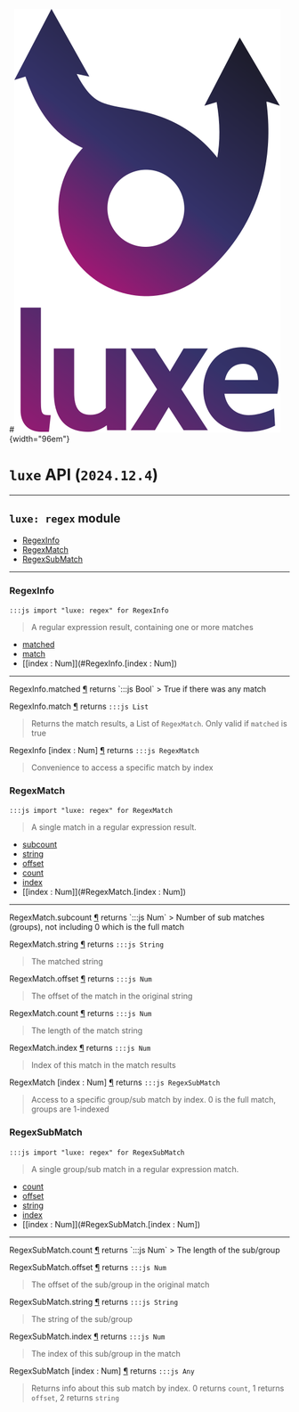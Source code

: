 #![](../../../images/luxe-dark.svg){width="96em"}

# `luxe` API (`2024.12.4`)  


---

## `luxe: regex` module

- [RegexInfo](#regexinfo)   
- [RegexMatch](#regexmatch)   
- [RegexSubMatch](#regexsubmatch)   

---

### RegexInfo
`:::js import "luxe: regex" for RegexInfo`
> A regular expression result, containing one or more matches

- [matched](#RegexInfo.matched)
- [match](#RegexInfo.match)
- [[index : Num]](#RegexInfo.[index : Num])

<hr/>
<endpoint module="luxe: regex" class="RegexInfo" signature="matched"></endpoint>
<signature id="RegexInfo.matched">RegexInfo.matched
<a class="headerlink" href="#RegexInfo.matched" title="Permanent link">¶</a></signature>
<span class='api_ret'>returns</span> `:::js Bool`
> True if there was any match   

<endpoint module="luxe: regex" class="RegexInfo" signature="match"></endpoint>
<signature id="RegexInfo.match">RegexInfo.match
<a class="headerlink" href="#RegexInfo.match" title="Permanent link">¶</a></signature>
<span class='api_ret'>returns</span> `:::js List`
> Returns the match results, a List of `RegexMatch`. Only valid if `matched` is true   

<endpoint module="luxe: regex" class="RegexInfo" signature="[index : Num]"></endpoint>
<signature id="RegexInfo.[index : Num]">RegexInfo [index : Num]
<a class="headerlink" href="#RegexInfo.[index : Num]" title="Permanent link">¶</a></signature>
<span class='api_ret'>returns</span> `:::js RegexMatch`
> Convenience to access a specific match by index   

### RegexMatch
`:::js import "luxe: regex" for RegexMatch`
> A single match in a regular expression result.

- [subcount](#RegexMatch.subcount)
- [string](#RegexMatch.string)
- [offset](#RegexMatch.offset)
- [count](#RegexMatch.count)
- [index](#RegexMatch.index)
- [[index : Num]](#RegexMatch.[index : Num])

<hr/>
<endpoint module="luxe: regex" class="RegexMatch" signature="subcount"></endpoint>
<signature id="RegexMatch.subcount">RegexMatch.subcount
<a class="headerlink" href="#RegexMatch.subcount" title="Permanent link">¶</a></signature>
<span class='api_ret'>returns</span> `:::js Num`
> Number of sub matches (groups), not including 0 which is the full match   

<endpoint module="luxe: regex" class="RegexMatch" signature="string"></endpoint>
<signature id="RegexMatch.string">RegexMatch.string
<a class="headerlink" href="#RegexMatch.string" title="Permanent link">¶</a></signature>
<span class='api_ret'>returns</span> `:::js String`
> The matched string   

<endpoint module="luxe: regex" class="RegexMatch" signature="offset"></endpoint>
<signature id="RegexMatch.offset">RegexMatch.offset
<a class="headerlink" href="#RegexMatch.offset" title="Permanent link">¶</a></signature>
<span class='api_ret'>returns</span> `:::js Num`
> The offset of the match in the original string   

<endpoint module="luxe: regex" class="RegexMatch" signature="count"></endpoint>
<signature id="RegexMatch.count">RegexMatch.count
<a class="headerlink" href="#RegexMatch.count" title="Permanent link">¶</a></signature>
<span class='api_ret'>returns</span> `:::js Num`
> The length of the match string   

<endpoint module="luxe: regex" class="RegexMatch" signature="index"></endpoint>
<signature id="RegexMatch.index">RegexMatch.index
<a class="headerlink" href="#RegexMatch.index" title="Permanent link">¶</a></signature>
<span class='api_ret'>returns</span> `:::js Num`
> Index of this match in the match results   

<endpoint module="luxe: regex" class="RegexMatch" signature="[index : Num]"></endpoint>
<signature id="RegexMatch.[index : Num]">RegexMatch [index : Num]
<a class="headerlink" href="#RegexMatch.[index : Num]" title="Permanent link">¶</a></signature>
<span class='api_ret'>returns</span> `:::js RegexSubMatch`
> Access to a specific group/sub match by index. 0 is the full match, groups are 1-indexed   

### RegexSubMatch
`:::js import "luxe: regex" for RegexSubMatch`
> A single group/sub match in a regular expression match.

- [count](#RegexSubMatch.count)
- [offset](#RegexSubMatch.offset)
- [string](#RegexSubMatch.string)
- [index](#RegexSubMatch.index)
- [[index : Num]](#RegexSubMatch.[index : Num])

<hr/>
<endpoint module="luxe: regex" class="RegexSubMatch" signature="count"></endpoint>
<signature id="RegexSubMatch.count">RegexSubMatch.count
<a class="headerlink" href="#RegexSubMatch.count" title="Permanent link">¶</a></signature>
<span class='api_ret'>returns</span> `:::js Num`
> The length of the sub/group   

<endpoint module="luxe: regex" class="RegexSubMatch" signature="offset"></endpoint>
<signature id="RegexSubMatch.offset">RegexSubMatch.offset
<a class="headerlink" href="#RegexSubMatch.offset" title="Permanent link">¶</a></signature>
<span class='api_ret'>returns</span> `:::js Num`
> The offset of the sub/group in the original match   

<endpoint module="luxe: regex" class="RegexSubMatch" signature="string"></endpoint>
<signature id="RegexSubMatch.string">RegexSubMatch.string
<a class="headerlink" href="#RegexSubMatch.string" title="Permanent link">¶</a></signature>
<span class='api_ret'>returns</span> `:::js String`
> The string of the sub/group   

<endpoint module="luxe: regex" class="RegexSubMatch" signature="index"></endpoint>
<signature id="RegexSubMatch.index">RegexSubMatch.index
<a class="headerlink" href="#RegexSubMatch.index" title="Permanent link">¶</a></signature>
<span class='api_ret'>returns</span> `:::js Num`
> The index of this sub/group in the match   

<endpoint module="luxe: regex" class="RegexSubMatch" signature="[index : Num]"></endpoint>
<signature id="RegexSubMatch.[index : Num]">RegexSubMatch [index : Num]
<a class="headerlink" href="#RegexSubMatch.[index : Num]" title="Permanent link">¶</a></signature>
<span class='api_ret'>returns</span> `:::js Any`
> Returns info about this sub match by index. 0 returns `count`, 1 returns `offset`, 2 returns `string`   

